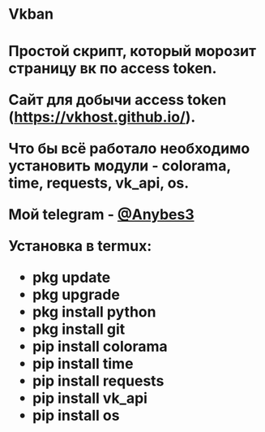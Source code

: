 <h1>Vkban<h1>
  
<div>Простой скрипт, который морозит страницу вк по access token.
  
Сайт для добычи access token (https://vkhost.github.io/).
  
Что бы всё работало необходимо установить модули - colorama, time, requests, vk_api, os.
  
Мой telegram - [@Anybes3](https://t.me/Anybes3)

Установка в termux:
  <ul>
    <li>pkg update</li>
    <li>pkg upgrade</li>
    <li>pkg install python</li>
    <li>pkg install git</li>
    <li>pip install colorama</li>
    <li>pip install time</li>
    <li>pip install requests</li>
    <li>pip install vk_api</li>
    <li>pip install os</li>
  </ul>
  </div>

